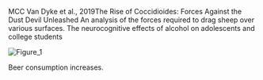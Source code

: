 MCC Van Dyke et al., 2019The Rise of Coccidioides: Forces Against the Dust Devil Unleashed
An analysis of the forces required to drag sheep over various surfaces.
The neurocognitive effects of alcohol on adolescents and college students

![Figure_1](https://user-images.githubusercontent.com/60387223/195822560-18adf88c-8d2a-4017-87a5-55aa640319a9.png)

Beer consumption increases. 
